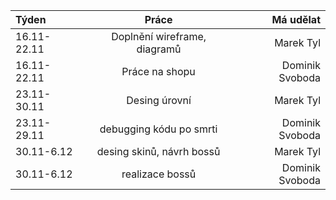 | Týden       | Práce       | Má udělat    |
| :---        |    :----:   |          ---: |
| 16.11-22.11      | Doplnění wireframe, diagramů       |Marek Tyl  |
| 16.11-22.11   | Práce na shopu        | Dominik Svoboda |
| 23.11-30.11      | Desing úrovní       |Marek Tyl  |
| 23.11-29.11   | debugging kódu po smrti        | Dominik Svoboda |
| 30.11-6.12    | desing skinů, návrh bossů        |Marek Tyl  |
| 30.11-6.12   | realizace bossů       | Dominik Svoboda |
